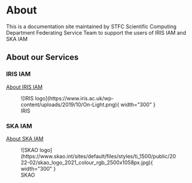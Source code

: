 # About
This is a documentation site maintained by STFC Scientific Computing Department Federating Service Team to support the users of IRIS IAM and SKA IAM
## About our Services
### IRIS IAM
[About IRIS IAM](about-iris.md)

<figure markdown="span">
        ![IRIS logo](https://www.iris.ac.uk/wp-content/uploads/2019/10/On-Light.png){ width="300" }
        <figcaption>IRIS</figcaption>
</figure>

### SKA IAM
[About SKA IAM](about-ska.md)

<figure markdown="span">
    ![SKAO logo](https://www.skao.int/sites/default/files/styles/ti_1500/public/2022-02/skao_logo_2021_colour_rgb_2500x1058px.jpg){ width="300" }
    <figcaption>SKAO</figcaption>
</figure>